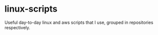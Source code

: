 # linux-scripts
Useful day-to-day linux and aws scripts that I use, grouped in repositories respectively. 
